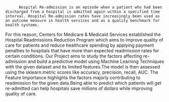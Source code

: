           Hospital Re-admission is an episode when a patient who had been discharged from a hospital is admitted again within a specified time interval. Hospital Re-admission rates have increasingly been used as an outcome measure in health services and as a quality benchmark for health systems.
For this reason, Centers for Medicare & Medicaid Services established the Hospital Readmissions Reduction Program which aims to improve quality of care for patients and reduce healthcare spending by applying payment penalties to hospitals that have more than expected readmission rates for certain conditions.
          Our Project aims to study the factors affecting re-admission and build a predictive model using Machine Learning Techniques with the given dataset and its limited features.The model is then assessed using the sklearn.metric scores like accuracy, precision, recall, AUC. The Feature Importance highlights the factors majorly contributing to readmission for the given data.Being able to predict which patients will get re-admitted can help hospitals save millions of dollars while improving quality of care.
